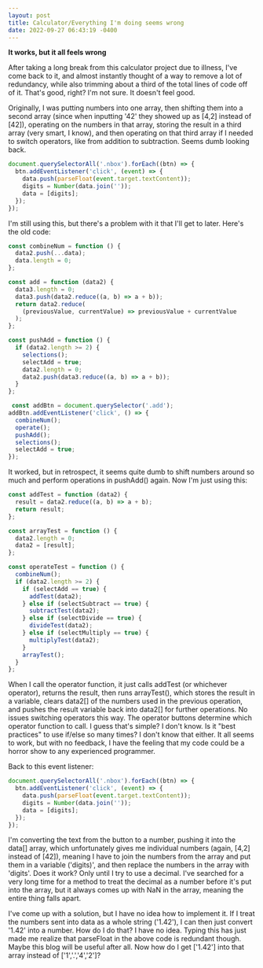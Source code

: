 ```yaml
---
layout: post
title: Calculator/Everything I'm doing seems wrong
date: 2022-09-27 06:43:19 -0400
---
```


**It works, but it all feels wrong**

After taking a long break from this calculator project due to illness, I've come back to it, and almost instantly thought of a way to remove a lot of redundancy, while also trimming about a third of the total lines of code off of it. That's good, right? I'm not sure. It doesn't feel good.

Originally, I was putting numbers into one array, then shifting them into a second array (since when inputting '42' they showed up as [4,2] instead of [42]), operating on the numbers in that array, storing the result in a third array (very smart, I know), and then operating on that third array if I needed to switch operators, like from addition to subtraction. Seems dumb looking back.

```javascript
document.querySelectorAll('.nbox').forEach((btn) => {
  btn.addEventListener('click', (event) => {
    data.push(parseFloat(event.target.textContent));
    digits = Number(data.join(''));
    data = [digits];
  });
});
```

I'm still using this, but there's a problem with it that I'll get to later. Here's the old code:

```javascript
const combineNum = function () {
  data2.push(...data);
  data.length = 0;
};

const add = function (data2) {
  data3.length = 0;
  data3.push(data2.reduce((a, b) => a + b));
  return data2.reduce(
    (previousValue, currentValue) => previousValue + currentValue
  );
};

const pushAdd = function () {
  if (data2.length >= 2) {
    selections();
    selectAdd = true;
    data2.length = 0;
    data2.push(data3.reduce((a, b) => a + b));
  }
};

 const addBtn = document.querySelector('.add');
addBtn.addEventListener('click', () => {
  combineNum();
  operate();
  pushAdd();
  selections();
  selectAdd = true;
});
```

It worked, but in retrospect, it seems quite dumb to shift numbers around so much and perform operations in pushAdd() again. Now I'm just using this:

```javascript
const addTest = function (data2) {
  result = data2.reduce((a, b) => a + b);
  return result;
};

const arrayTest = function () {
  data2.length = 0;
  data2 = [result];
};

const operateTest = function () {
  combineNum();
  if (data2.length >= 2) {
    if (selectAdd == true) {
      addTest(data2);
    } else if (selectSubtract == true) {
      subtractTest(data2);
    } else if (selectDivide == true) {
      divideTest(data2);
    } else if (selectMultiply == true) {
      multiplyTest(data2);
    }
    arrayTest();
  }
};
```

When I call the operator function, it just calls addTest (or whichever operator), returns the result, then runs arrayTest(), which stores the result in a variable, clears data2[] of the numbers used in the previous operation, and pushes the result variable back into data2[] for further operations. No issues switching operators this way. The operator buttons determine which operator function to call. I guess that's simple? I don't know. Is it "best practices" to use if/else so many times? I don't know that either. It all seems to work, but with no feedback, I have the feeling that my code could be a horror show to any experienced programmer.

Back to this event listener:

```javascript
document.querySelectorAll('.nbox').forEach((btn) => {
  btn.addEventListener('click', (event) => {
    data.push(parseFloat(event.target.textContent));
    digits = Number(data.join(''));
    data = [digits];
  });
});
```

I'm converting the text from the button to a number, pushing it into the data[] array, which unfortunately gives me individual numbers (again, [4,2] instead of [42]), meaning I have to join the numbers from the array and put them in a variable ('digits)', and then replace the numbers in the array with 'digits'. Does it work? Only until I try to use a decimal. I've searched for a very long time for a method to treat the decimal as a number before it's put into the array, but it always comes up with NaN in the array, meaning the entire thing falls apart.

I've come up with a solution, but I have no idea how to implement it. If I treat the numbers sent into data as a whole string ('1.42'), I can then just convert '1.42' into a number. How do I do that? I have no idea. Typing this has just made me realize that parseFloat in the above code is redundant though. Maybe this blog will be useful after all. Now how do I get ['1.42'] into that array instead of ['1','.','4','2']?




